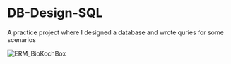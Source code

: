 # DB-Design-SQL
A practice project where I designed a database and wrote quries for some scenarios

![ERM_BioKochBox](https://user-images.githubusercontent.com/29587190/149661804-f818d9e2-32f9-4611-8456-7c6ec77c3477.png)
